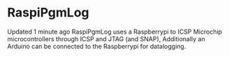 # RaspiPgmLog
 Updated 1 minute ago     RaspiPgmLog uses a Raspberrypi to ICSP Microchip microcontrollers through ICSP and JTAG (and SNAP), Additionally an Arduino can be connected to the Raspberrypi for datalogging. 

